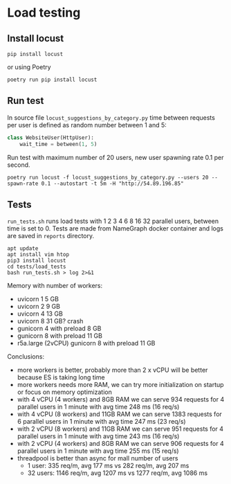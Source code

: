 # Load testing

## Install locust

```
pip install locust
```
or using Poetry
```
poetry run pip install locust
```

## Run test

In source file `locust_suggestions_by_category.py` time between requests per user is defined as random number between 1 and 5:
```python
class WebsiteUser(HttpUser):
    wait_time = between(1, 5)
```

Run test with maximum number of 20 users, new user spawning rate 0.1 per second.

```
poetry run locust -f locust_suggestions_by_category.py --users 20 --spawn-rate 0.1 --autostart -t 5m -H "http://54.89.196.85"
```

## Tests

`run_tests.sh` runs load tests with 1 2 3 4 6 8 16 32 parallel users, between time is set to 0.
Tests are made from NameGraph docker container and logs are saved in `reports` directory.

```commandline
apt update
apt install vim htop
pip3 install locust
cd tests/load_tests
bash run_tests.sh > log 2>&1
```

Memory with number of workers:
- uvicorn 1 5 GB
- uvicorn 2 9 GB
- uvicorn 4 13 GB
- uvicorn 8 31 GB? crash
- gunicorn 4 with preload 8 GB
- gunicorn 8 with preload 11 GB
- r5a.large (2vCPU) gunicorn 8 with preload 11 GB

Conclusions:
- more workers is better, probably more than 2 x vCPU will be better because ES is taking long time
- more workers needs more RAM, we can try more initialization on startup or focus on memory optimization
- with 4 vCPU (4 workers) and 8GB RAM we can serve 934 requests for 4 parallel users in 1 minute with avg time 248 ms (16 req/s)
- with 4 vCPU (8 workers) and 11GB RAM we can serve 1383 requests for 6 parallel users in 1 minute with avg time 247 ms (23 req/s)
- with 2 vCPU (8 workers) and 11GB RAM we can serve 951 requests for 4 parallel users in 1 minute with avg time 243 ms (16 req/s)
- with 2 vCPU (4 workers) and 8GB RAM we can serve 906 requests for 4 parallel users in 1 minute with avg time 255 ms (15 req/s)
- threadpool is better than async for mall number of users
  - 1 user: 335 req/m, avg 177 ms vs 282 req/m, avg 207 ms
  - 32 users: 1146 req/m, avg 1207 ms vs 1277 req/m, avg 1086 ms